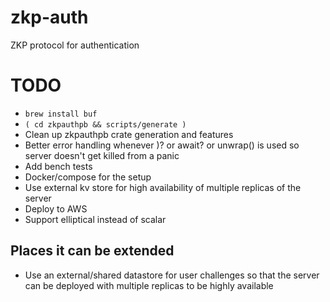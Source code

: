 # zkp-auth

ZKP protocol for authentication

# TODO

- `brew install buf`
- `( cd zkpauthpb && scripts/generate )`
- Clean up zkpauthpb crate generation and features
- Better error handling whenever )? or await? or unwrap() is used so server doesn't get killed from a panic
- Add bench tests
- Docker/compose for the setup
- Use external kv store for high availability of multiple replicas of the server
- Deploy to AWS
- Support elliptical instead of scalar

## Places it can be extended

- Use an external/shared datastore for user challenges so that the server can be deployed with multiple replicas to be highly available
